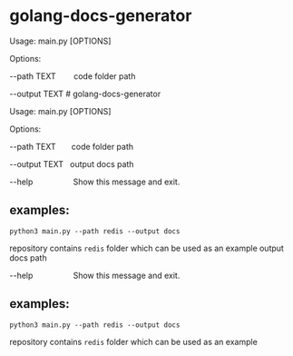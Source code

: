 # golang-docs-generator

Usage: main.py [OPTIONS]

Options:

  --path TEXT  &nbsp;&nbsp;&nbsp;&nbsp;&nbsp;&nbsp;  code folder path

  --output TEXT # golang-docs-generator

Usage: main.py [OPTIONS]

Options:

  --path TEXT  &nbsp;&nbsp;&nbsp;&nbsp;&nbsp;  code folder path

  --output TEXT &nbsp; output docs path

  --help   &nbsp;&nbsp;&nbsp;&nbsp;&nbsp;&nbsp;&nbsp;&nbsp;&nbsp;&nbsp;&nbsp;&nbsp;&nbsp;&nbsp;&nbsp;&nbsp;      Show this message and exit.

## examples:

```python3 main.py --path redis --output docs```

repository contains `redis` folder which can be used as an example
output docs path

  --help   &nbsp;&nbsp;&nbsp;&nbsp;&nbsp;&nbsp;&nbsp;&nbsp;&nbsp;&nbsp;&nbsp;&nbsp;&nbsp;&nbsp;&nbsp;&nbsp;      Show this message and exit.

## examples:

```python3 main.py --path redis --output docs```

repository contains `redis` folder which can be used as an example
